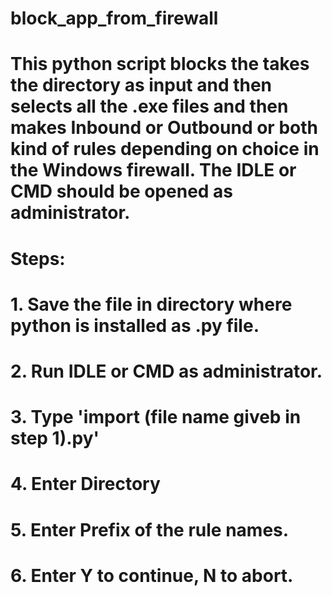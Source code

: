 # block_app_from_firewall
# This python script blocks the takes the directory as input and then selects all the .exe files and then makes Inbound or Outbound or both kind of rules depending on choice in the Windows firewall. The IDLE or CMD should be opened as administrator.
# Steps:
# 1. Save the file in directory where python is installed as .py file.
# 2. Run IDLE or CMD as administrator.
# 3. Type 'import (file name giveb in step 1).py'
# 4. Enter Directory
# 5. Enter Prefix of the rule names.
# 6. Enter Y to continue, N to abort.
